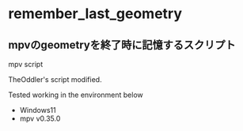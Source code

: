 # remember_last_geometry
## mpvのgeometryを終了時に記憶するスクリプト
mpv script

TheOddler's script modified.

Tested working in the environment below
* Windows11
* mpv v0.35.0

